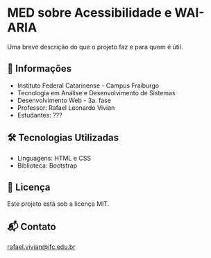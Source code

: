 # MED sobre Acessibilidade e WAI-ARIA
Uma breve descrição do que o projeto faz e para quem é útil.

## 📘 Informações
- Instituto Federal Catarinense - Campus Fraiburgo
- Tecnologia em Análise e Desenvolvimento de Sistemas
- Desenvolvimento Web - 3a. fase
- Professor: Rafael Leonardo Vivian
- Estudantes: ???

## 🛠️ Tecnologias Utilizadas
- Linguagens: HTML e CSS
- Biblioteca: Bootstrap

## 📄 Licença
Este projeto está sob a licença MIT.

## 📬 Contato
rafael.vivian@ifc.edu.br
